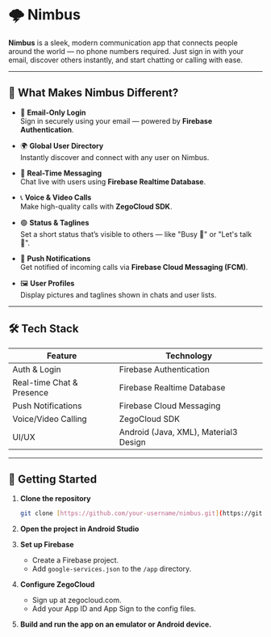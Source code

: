 # 🌩️ Nimbus

**Nimbus** is a sleek, modern communication app that connects people around the world — no phone numbers required. Just sign in with your email, discover others instantly, and start chatting or calling with ease.

---

## 🚀 What Makes Nimbus Different?

- 🔐 **Email-Only Login**  
  Sign in securely using your email — powered by **Firebase Authentication**.

- 🌍 **Global User Directory**  
  Instantly discover and connect with any user on Nimbus.

- 💬 **Real-Time Messaging**  
  Chat live with users using **Firebase Realtime Database**.

- 📞 **Voice & Video Calls**  
  Make high-quality calls with **ZegoCloud SDK**.

- 🟢 **Status & Taglines**  
  Set a short status that’s visible to others — like "Busy 🚫" or "Let's talk 👋".

- 🔔 **Push Notifications**  
  Get notified of incoming calls via **Firebase Cloud Messaging (FCM)**.

- 🖼️ **User Profiles**  
  Display pictures and taglines shown in chats and user lists.

---

## 🛠️ Tech Stack

| Feature                    | Technology                            |
|----------------------------|---------------------------------------|
| Auth & Login               | Firebase Authentication               |
| Real-time Chat & Presence  | Firebase Realtime Database            |
| Push Notifications         | Firebase Cloud Messaging              |
| Voice/Video Calling        | ZegoCloud SDK                         |
| UI/UX                      | Android (Java, XML), Material3 Design |

---

## 📲 Getting Started

1.  **Clone the repository**
    ```bash
    git clone [https://github.com/your-username/nimbus.git](https://github.com/your-username/nimbus.git)
    ```

2.  **Open the project in Android Studio**

3.  **Set up Firebase**
    * Create a Firebase project.
    * Add `google-services.json` to the `/app` directory.

4.  **Configure ZegoCloud**
    * Sign up at zegocloud.com.
    * Add your App ID and App Sign to the config files.

5.  **Build and run the app on an emulator or Android device.** 
      
   
